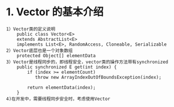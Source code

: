 # 1. Vector 的基本介绍
    1）Vector类的定义说明
        public class Vector<E>
        extends AbstractList<E>
        implements List<E>, RandomAccess, Cloneable, Serializable
    2）Vector底层也是一个对象数组
        protected Object[] elementData
    3）Vector是线程同步的，即线程安全，vector类的操作方法带有synchronized
        public synchronized E get(int index) {
            if (index >= elementCount)
               throw new ArrayIndexOutOfBoundsException(index);

            return elementData(index);
        }
    4)在开发中，需要线程同步安全时，考虑使用Vector
